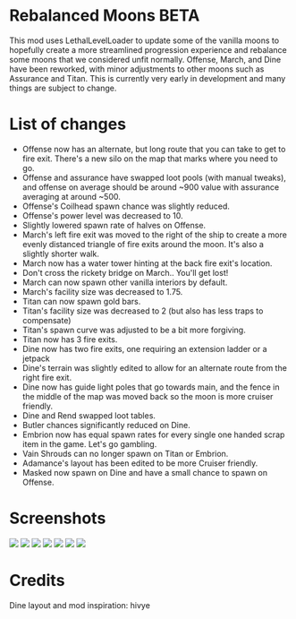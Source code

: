 # Rebalanced Moons BETA

This mod uses LethalLevelLoader to update some of the vanilla moons to hopefully create a more streamlined progression experience and rebalance some moons that we considered unfit normally. Offense, March, and Dine have been reworked, with minor adjustments to other moons such as Assurance and Titan. This is currently very early in development and many things are subject to change. 

# List of changes
- Offense now has an alternate, but long route that you can take to get to fire exit. There's a new silo on the map that marks where you need to go.
- Offense and assurance have swapped loot pools (with manual tweaks), and offense on average should be around ~900 value with assurance averaging at around ~500.
- Offense's Coilhead spawn chance was slightly reduced.
- Offense's power level was decreased to 10.
- Slightly lowered spawn rate of halves on Offense.
- March's left fire exit was moved to the right of the ship to create a more evenly distanced triangle of fire exits around the moon. It's also a slightly shorter walk.
- March now has a water tower hinting at the back fire exit's location.
- Don't cross the rickety bridge on March.. You'll get lost!
- March can now spawn other vanilla interiors by default.
- March's facility size was decreased to 1.75.
- Titan can now spawn gold bars.
- Titan's facility size was decreased to 2 (but also has less traps to compensate)
- Titan's spawn curve was adjusted to be a bit more forgiving.
- Titan now has 3 fire exits.
- Dine now has two fire exits, one requiring an extension ladder or a jetpack
- Dine's terrain was slightly edited to allow for an alternate route from the right fire exit.
- Dine now has guide light poles that go towards main, and the fence in the middle of the map was moved back so the moon is more cruiser friendly.
- Dine and Rend swapped loot tables.
- Butler chances significantly reduced on Dine.
- Embrion now has equal spawn rates for every single one handed scrap item in the game. Let's go gambling.
- Vain Shrouds can no longer spawn on Titan or Embrion.
- Adamance's layout has been edited to be more Cruiser friendly.
- Masked now spawn on Dine and have a small chance to spawn on Offense.

# Screenshots

<img src="https://i.ibb.co/XyMyBcB/Image.png">
<img src="https://i.ibb.co/XYDy4Wz/Image.png">
<img src="https://i.ibb.co/RSQ2kB6/Image.png">
<img src="https://i.ibb.co/nL4SVSK/Image.png">
<img src="https://i.ibb.co/nrrkyM2/Image.png">
<img src="https://i.ibb.co/SxfSqc7/Image.png">
<img src="https://i.ibb.co/mH2mdYD/Image.png">



# Credits

Dine layout and mod inspiration: hivye 
